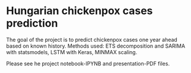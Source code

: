 # Hungarian chickenpox cases prediction
The goal of the project is to predict chickenpox cases one year ahead based on known history. Methods used: ETS decomposition and SARIMA with statsmodels, LSTM with Keras, MINMAX scaling.

Please see he project notebook-IPYNB and presentation-PDF files.
